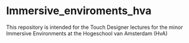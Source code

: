 # Immersive_enviroments_hva
This repository is intended for the Touch Designer lectures for the minor Immersive Environments at the Hogeschool van Amsterdam (HvA) 
